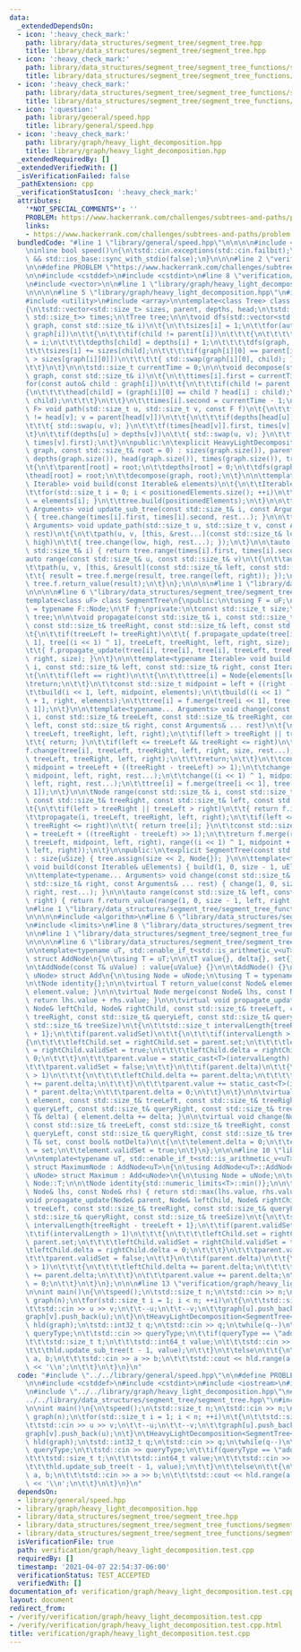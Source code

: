 ```yaml
---
data:
  _extendedDependsOn:
  - icon: ':heavy_check_mark:'
    path: library/data_structures/segment_tree/segment_tree.hpp
    title: library/data_structures/segment_tree/segment_tree.hpp
  - icon: ':heavy_check_mark:'
    path: library/data_structures/segment_tree/segment_tree_functions/segment_tree_add.hpp
    title: library/data_structures/segment_tree/segment_tree_functions/segment_tree_add.hpp
  - icon: ':heavy_check_mark:'
    path: library/data_structures/segment_tree/segment_tree_functions/segment_tree_maximum.hpp
    title: library/data_structures/segment_tree/segment_tree_functions/segment_tree_maximum.hpp
  - icon: ':question:'
    path: library/general/speed.hpp
    title: library/general/speed.hpp
  - icon: ':heavy_check_mark:'
    path: library/graph/heavy_light_decomposition.hpp
    title: library/graph/heavy_light_decomposition.hpp
  _extendedRequiredBy: []
  _extendedVerifiedWith: []
  _isVerificationFailed: false
  _pathExtension: cpp
  _verificationStatusIcon: ':heavy_check_mark:'
  attributes:
    '*NOT_SPECIAL_COMMENTS*': ''
    PROBLEM: https://www.hackerrank.com/challenges/subtrees-and-paths/problem
    links:
    - https://www.hackerrank.com/challenges/subtrees-and-paths/problem
  bundledCode: "#line 1 \"library/general/speed.hpp\"\n\n\n\n#include <iostream>\n\
    \ninline bool speed()\n{\n\tstd::cin.exceptions(std::cin.failbit);\n\treturn std::cin.tie(nullptr)\
    \ && std::ios_base::sync_with_stdio(false);\n}\n\n\n#line 2 \"verification/graph/heavy_light_decomposition.test.cpp\"\
    \n\n#define PROBLEM \"https://www.hackerrank.com/challenges/subtrees-and-paths/problem\"\
    \n\n#include <cstddef>\n#include <cstdint>\n#line 8 \"verification/graph/heavy_light_decomposition.test.cpp\"\
    \n#include <vector>\n\n#line 1 \"library/graph/heavy_light_decomposition.hpp\"\
    \n\n\n\n#line 5 \"library/graph/heavy_light_decomposition.hpp\"\n#include <type_traits>\n\
    #include <utility>\n#include <array>\n\ntemplate<class Tree> class HeavyLightDecomposition\n\
    {\n\tstd::vector<std::size_t> sizes, parent, depths, head;\n\tstd::vector<std::pair<std::size_t,\
    \ std::size_t>> times;\n\tTree tree;\n\n\tvoid dfs(std::vector<std::vector<std::size_t>>&\
    \ graph, const std::size_t& i)\n\t{\n\t\tsizes[i] = 1;\n\t\tfor(auto& child :\
    \ graph[i])\n\t\t{\n\t\t\tif(child != parent[i])\n\t\t\t{\n\t\t\t\tparent[child]\
    \ = i;\n\t\t\t\tdepths[child] = depths[i] + 1;\n\t\t\t\tdfs(graph, child);\n\t\
    \t\t\tsizes[i] += sizes[child];\n\t\t\t\tif(graph[i][0] == parent[i] || sizes[child]\
    \ > sizes[graph[i][0]])\n\t\t\t\t{ std::swap(graph[i][0], child); }\n\t\t\t}\n\
    \t\t}\n\t}\n\n\tstd::size_t currentTime = 0;\n\n\tvoid decompose(std::vector<std::vector<std::size_t>>&\
    \ graph, const std::size_t& i)\n\t{\n\t\ttimes[i].first = currentTime++;\n\t\t\
    for(const auto& child : graph[i])\n\t\t{\n\t\t\tif(child != parent[i])\n\t\t\t\
    {\n\t\t\t\thead[child] = (graph[i][0] == child ? head[i] : child);\n\t\t\t\tdecompose(graph,\
    \ child);\n\t\t\t}\n\t\t}\n\t\ttimes[i].second = currentTime - 1;\n\t}\n\n\ttemplate<typename\
    \ F> void path(std::size_t u, std::size_t v, const F f)\n\t{\n\t\tfor(; head[u]\
    \ != head[v]; v = parent[head[v]])\n\t\t{\n\t\t\tif(depths[head[u]] > depths[head[v]])\n\
    \t\t\t{ std::swap(u, v); }\n\t\t\tf(times[head[v]].first, times[v].first);\n\t\
    \t}\n\t\tif(depths[u] > depths[v])\n\t\t{ std::swap(u, v); }\n\t\tf(times[u].first,\
    \ times[v].first);\n\t}\n\npublic:\n\texplicit HeavyLightDecomposition(std::vector<std::vector<std::size_t>>&\
    \ graph, const std::size_t& root = 0) : sizes(graph.size()), parent(graph.size()),\
    \ depths(graph.size()), head(graph.size()), times(graph.size()), tree{graph.size()}\n\
    \t{\n\t\tparent[root] = root;\n\t\tdepths[root] = 0;\n\t\tdfs(graph, root);\n\t\
    \thead[root] = root;\n\t\tdecompose(graph, root);\n\t}\n\n\ttemplate<typename\
    \ Iterable> void build(const Iterable& elements)\n\t{\n\t\tIterable positionedElements(elements.size());\n\
    \t\tfor(std::size_t i = 0; i < positionedElements.size(); ++i)\n\t\t{ positionedElements[times[i].first]\
    \ = elements[i]; }\n\t\ttree.build(positionedElements);\n\t}\n\n\ttemplate<typename...\
    \ Arguments> void update_sub_tree(const std::size_t& i, const Arguments& ... rest)\
    \ { tree.change(times[i].first, times[i].second, rest...); }\n\n\ttemplate<typename...\
    \ Arguments> void update_path(std::size_t u, std::size_t v, const Arguments& ...\
    \ rest)\n\t{\n\t\tpath(u, v, [this, &rest...](const std::size_t& low, const std::size_t&\
    \ high)\n\t\t{ tree.change(low, high, rest...); });\n\t}\n\n\tauto range(const\
    \ std::size_t& i) { return tree.range(times[i].first, times[i].second); }\n\n\t\
    auto range(const std::size_t& u, const std::size_t& v)\n\t{\n\t\tauto result{tree.f.identity};\n\
    \t\tpath(u, v, [this, &result](const std::size_t& left, const std::size_t& right)\n\
    \t\t{ result = tree.f.merge(result, tree.range(left, right)); });\n\t\treturn\
    \ tree.f.return_value(result);\n\t}\n};\n\n\n\n#line 1 \"library/data_structures/segment_tree/segment_tree.hpp\"\
    \n\n\n\n#line 6 \"library/data_structures/segment_tree/segment_tree.hpp\"\n\n\
    template<class uF> class SegmentTree\n{\npublic:\n\tusing F = uF;\n\tusing Node\
    \ = typename F::Node;\n\tF f;\nprivate:\n\tconst std::size_t size;\n\tstd::vector<Node>\
    \ tree;\n\n\tvoid propagate(const std::size_t& i, const std::size_t& treeLeft,\
    \ const std::size_t& treeRight, const std::size_t& left, const std::size_t& right)\n\
    \t{\n\t\tif(treeLeft != treeRight)\n\t\t{ f.propagate_update(tree[i], tree[i <<\
    \ 1], tree[(i << 1) ^ 1], treeLeft, treeRight, left, right, size); }\n\t\telse\n\
    \t\t{ f.propagate_update(tree[i], tree[i], tree[i], treeLeft, treeRight, left,\
    \ right, size); }\n\t}\n\n\ttemplate<typename Iterable> void build(const std::size_t&\
    \ i, const std::size_t& left, const std::size_t& right, const Iterable& elements)\n\
    \t{\n\t\tif(left == right)\n\t\t{\n\t\t\ttree[i] = Node{elements[left]};\n\t\t\
    \treturn;\n\t\t}\n\t\tconst std::size_t midpoint = left + ((right - left) >> 1);\n\
    \t\tbuild(i << 1, left, midpoint, elements);\n\t\tbuild((i << 1) ^ 1, midpoint\
    \ + 1, right, elements);\n\t\ttree[i] = f.merge(tree[i << 1], tree[(i << 1) ^\
    \ 1]);\n\t}\n\n\ttemplate<typename... Arguments> void change(const std::size_t&\
    \ i, const std::size_t& treeLeft, const std::size_t& treeRight, const std::size_t&\
    \ left, const std::size_t& right, const Arguments& ... rest)\n\t{\n\t\tpropagate(i,\
    \ treeLeft, treeRight, left, right);\n\t\tif(left > treeRight || treeLeft > right)\n\
    \t\t{ return; }\n\t\tif(left <= treeLeft && treeRight <= right)\n\t\t{\n\t\t\t\
    f.change(tree[i], treeLeft, treeRight, left, right, size, rest...);\n\t\t\tpropagate(i,\
    \ treeLeft, treeRight, left, right);\n\t\t\treturn;\n\t\t}\n\t\tconst std::size_t\
    \ midpoint = treeLeft + ((treeRight - treeLeft) >> 1);\n\t\tchange(i << 1, treeLeft,\
    \ midpoint, left, right, rest...);\n\t\tchange((i << 1) ^ 1, midpoint + 1, treeRight,\
    \ left, right, rest...);\n\t\ttree[i] = f.merge(tree[i << 1], tree[(i << 1) ^\
    \ 1]);\n\t}\n\n\tNode range(const std::size_t& i, const std::size_t& treeLeft,\
    \ const std::size_t& treeRight, const std::size_t& left, const std::size_t& right)\n\
    \t{\n\t\tif(left > treeRight || treeLeft > right)\n\t\t{ return f.identity; }\n\
    \t\tpropagate(i, treeLeft, treeRight, left, right);\n\t\tif(left <= treeLeft &&\
    \ treeRight <= right)\n\t\t{ return tree[i]; }\n\t\tconst std::size_t midpoint\
    \ = treeLeft + ((treeRight - treeLeft) >> 1);\n\t\treturn f.merge(range(i << 1,\
    \ treeLeft, midpoint, left, right), range((i << 1) ^ 1, midpoint + 1, treeRight,\
    \ left, right));\n\t}\n\npublic:\n\texplicit SegmentTree(const std::size_t& uSize)\
    \ : size{uSize} { tree.assign(size << 2, Node{}); }\n\n\ttemplate<typename Iterable>\
    \ void build(const Iterable& uElements) { build(1, 0, size - 1, uElements); }\n\
    \n\ttemplate<typename... Arguments> void change(const std::size_t& left, const\
    \ std::size_t& right, const Arguments& ... rest) { change(1, 0, size - 1, left,\
    \ right, rest...); }\n\n\tauto range(const std::size_t& left, const std::size_t&\
    \ right) { return f.return_value(range(1, 0, size - 1, left, right)); }\n};\n\n\
    \n#line 1 \"library/data_structures/segment_tree/segment_tree_functions/segment_tree_maximum.hpp\"\
    \n\n\n\n#include <algorithm>\n#line 6 \"library/data_structures/segment_tree/segment_tree_functions/segment_tree_maximum.hpp\"\
    \n#include <limits>\n#line 8 \"library/data_structures/segment_tree/segment_tree_functions/segment_tree_maximum.hpp\"\
    \n\n#line 1 \"library/data_structures/segment_tree/segment_tree_functions/segment_tree_add.hpp\"\
    \n\n\n\n#line 6 \"library/data_structures/segment_tree/segment_tree_functions/segment_tree_add.hpp\"\
    \n\ntemplate<typename uT, std::enable_if_t<std::is_arithmetic_v<uT>, bool> = true>\
    \ struct AddNode\n{\n\tusing T = uT;\n\n\tT value{}, delta{}, set{};\n\tbool validSet{};\n\
    \n\tAddNode(const T& uValue) : value{uValue} {}\n\n\tAddNode() {}\n};\n\ntemplate<class\
    \ uNode> struct Add\n{\n\tusing Node = uNode;\n\tusing T = typename Node::T;\n\
    \n\tNode identity{};\n\n\tvirtual T return_value(const Node& element) { return\
    \ element.value; }\n\n\tvirtual Node merge(const Node& lhs, const Node& rhs) {\
    \ return lhs.value + rhs.value; }\n\n\tvirtual void propagate_update(Node& parent,\
    \ Node& leftChild, Node& rightChild, const std::size_t& treeLeft, const std::size_t&\
    \ treeRight, const std::size_t& queryLeft, const std::size_t& queryRight, const\
    \ std::size_t& treeSize)\n\t{\n\t\tstd::size_t intervalLength{treeRight - treeLeft\
    \ + 1};\n\t\tif(parent.validSet)\n\t\t{\n\t\t\tif(intervalLength > 1)\n\t\t\t\
    {\n\t\t\t\tleftChild.set = rightChild.set = parent.set;\n\t\t\t\tleftChild.validSet\
    \ = rightChild.validSet = true;\n\t\t\t\tleftChild.delta = rightChild.delta =\
    \ 0;\n\t\t\t}\n\t\t\tparent.value = static_cast<T>(intervalLength) * parent.set;\n\
    \t\t\tparent.validSet = false;\n\t\t}\n\t\tif(parent.delta)\n\t\t{\n\t\t\tif(intervalLength\
    \ > 1)\n\t\t\t{\n\t\t\t\tleftChild.delta += parent.delta;\n\t\t\t\trightChild.delta\
    \ += parent.delta;\n\t\t\t}\n\t\t\tparent.value += static_cast<T>(intervalLength)\
    \ * parent.delta;\n\t\t\tparent.delta = 0;\n\t\t}\n\t}\n\n\tvirtual void change(Node&\
    \ element, const std::size_t& treeLeft, const std::size_t& treeRight, const std::size_t&\
    \ queryLeft, const std::size_t& queryRight, const std::size_t& treeSize, const\
    \ T& delta) { element.delta += delta; }\n\n\tvirtual void change(Node& element,\
    \ const std::size_t& treeLeft, const std::size_t& treeRight, const std::size_t&\
    \ queryLeft, const std::size_t& queryRight, const std::size_t& treeSize, const\
    \ T& set, const bool& notDelta)\n\t{\n\t\telement.delta = 0;\n\t\telement.set\
    \ = set;\n\t\telement.validSet = true;\n\t}\n};\n\n\n#line 10 \"library/data_structures/segment_tree/segment_tree_functions/segment_tree_maximum.hpp\"\
    \n\ntemplate<typename uT, std::enable_if_t<std::is_arithmetic_v<uT>, bool> = true>\
    \ struct MaximumNode : AddNode<uT>\n{\n\tusing AddNode<uT>::AddNode;\n};\n\ntemplate<class\
    \ uNode> struct Maximum : Add<uNode>\n{\n\tusing Node = uNode;\n\tusing T = typename\
    \ Node::T;\n\n\tNode identity{std::numeric_limits<T>::min()};\n\n\tNode merge(const\
    \ Node& lhs, const Node& rhs) { return std::max(lhs.value, rhs.value); }\n\n\t\
    void propagate_update(Node& parent, Node& leftChild, Node& rightChild, const std::size_t&\
    \ treeLeft, const std::size_t& treeRight, const std::size_t& queryLeft, const\
    \ std::size_t& queryRight, const std::size_t& treeSize)\n\t{\n\t\tstd::size_t\
    \ intervalLength{treeRight - treeLeft + 1};\n\t\tif(parent.validSet)\n\t\t{\n\t\
    \t\tif(intervalLength > 1)\n\t\t\t{\n\t\t\t\tleftChild.set = rightChild.set =\
    \ parent.set;\n\t\t\t\tleftChild.validSet = rightChild.validSet = true;\n\t\t\t\
    \tleftChild.delta = rightChild.delta = 0;\n\t\t\t}\n\t\t\tparent.value = parent.set;\n\
    \t\t\tparent.validSet = false;\n\t\t}\n\t\tif(parent.delta)\n\t\t{\n\t\t\tif(intervalLength\
    \ > 1)\n\t\t\t{\n\t\t\t\tleftChild.delta += parent.delta;\n\t\t\t\trightChild.delta\
    \ += parent.delta;\n\t\t\t}\n\t\t\tparent.value += parent.delta;\n\t\t\tparent.delta\
    \ = 0;\n\t\t}\n\t}\n};\n\n\n#line 13 \"verification/graph/heavy_light_decomposition.test.cpp\"\
    \n\nint main()\n{\n\tspeed();\n\tstd::size_t n;\n\tstd::cin >> n;\n\tstd::vector<std::vector<std::size_t>>\
    \ graph(n);\n\tfor(std::size_t i = 1; i < n; ++i)\n\t{\n\t\tstd::size_t u, v;\n\
    \t\tstd::cin >> u >> v;\n\t\t--u;\n\t\t--v;\n\t\tgraph[u].push_back(v);\n\t\t\
    graph[v].push_back(u);\n\t}\n\tHeavyLightDecomposition<SegmentTree<Maximum<MaximumNode<std::int64_t>>>>\
    \ hld(graph);\n\tstd::int32_t q;\n\tstd::cin >> q;\n\twhile(q--)\n\t{\n\t\tstd::string\
    \ queryType;\n\t\tstd::cin >> queryType;\n\t\tif(queryType == \"add\")\n\t\t{\n\
    \t\t\tstd::size_t t;\n\t\t\tstd::int64_t value;\n\t\t\tstd::cin >> t >> value;\n\
    \t\t\thld.update_sub_tree(t - 1, value);\n\t\t}\n\t\telse\n\t\t{\n\t\t\tstd::size_t\
    \ a, b;\n\t\t\tstd::cin >> a >> b;\n\t\t\tstd::cout << hld.range(a - 1, b - 1)\
    \ << '\\n';\n\t\t}\n\t}\n}\n"
  code: "#include \"../../library/general/speed.hpp\"\n\n#define PROBLEM \"https://www.hackerrank.com/challenges/subtrees-and-paths/problem\"\
    \n\n#include <cstddef>\n#include <cstdint>\n#include <iostream>\n#include <vector>\n\
    \n#include \"../../library/graph/heavy_light_decomposition.hpp\"\n#include \"\
    ../../library/data_structures/segment_tree/segment_tree.hpp\"\n#include \"../../library/data_structures/segment_tree/segment_tree_functions/segment_tree_maximum.hpp\"\
    \n\nint main()\n{\n\tspeed();\n\tstd::size_t n;\n\tstd::cin >> n;\n\tstd::vector<std::vector<std::size_t>>\
    \ graph(n);\n\tfor(std::size_t i = 1; i < n; ++i)\n\t{\n\t\tstd::size_t u, v;\n\
    \t\tstd::cin >> u >> v;\n\t\t--u;\n\t\t--v;\n\t\tgraph[u].push_back(v);\n\t\t\
    graph[v].push_back(u);\n\t}\n\tHeavyLightDecomposition<SegmentTree<Maximum<MaximumNode<std::int64_t>>>>\
    \ hld(graph);\n\tstd::int32_t q;\n\tstd::cin >> q;\n\twhile(q--)\n\t{\n\t\tstd::string\
    \ queryType;\n\t\tstd::cin >> queryType;\n\t\tif(queryType == \"add\")\n\t\t{\n\
    \t\t\tstd::size_t t;\n\t\t\tstd::int64_t value;\n\t\t\tstd::cin >> t >> value;\n\
    \t\t\thld.update_sub_tree(t - 1, value);\n\t\t}\n\t\telse\n\t\t{\n\t\t\tstd::size_t\
    \ a, b;\n\t\t\tstd::cin >> a >> b;\n\t\t\tstd::cout << hld.range(a - 1, b - 1)\
    \ << '\\n';\n\t\t}\n\t}\n}\n"
  dependsOn:
  - library/general/speed.hpp
  - library/graph/heavy_light_decomposition.hpp
  - library/data_structures/segment_tree/segment_tree.hpp
  - library/data_structures/segment_tree/segment_tree_functions/segment_tree_maximum.hpp
  - library/data_structures/segment_tree/segment_tree_functions/segment_tree_add.hpp
  isVerificationFile: true
  path: verification/graph/heavy_light_decomposition.test.cpp
  requiredBy: []
  timestamp: '2021-04-07 22:54:37-06:00'
  verificationStatus: TEST_ACCEPTED
  verifiedWith: []
documentation_of: verification/graph/heavy_light_decomposition.test.cpp
layout: document
redirect_from:
- /verify/verification/graph/heavy_light_decomposition.test.cpp
- /verify/verification/graph/heavy_light_decomposition.test.cpp.html
title: verification/graph/heavy_light_decomposition.test.cpp
---
```

